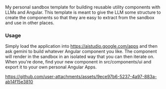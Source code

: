 My personal sandbox template for building reusable utility components with LLMs and Angular. This template is meant to give the LLM some structure to create the components so that they are easy to extract from the sandbox and use in other places.

### Usage
Simply load the application into https://aistudio.google.com/apps and then ask gemini to build whatever Angular component you like. The component will render in the sandbox in an isolated way that you can then iterate on. When you're done, find your new component in src/components/ui and export it to your own personal Angular Apps.



https://github.com/user-attachments/assets/9ece97b6-5237-4a97-883a-ab14f15e3810

